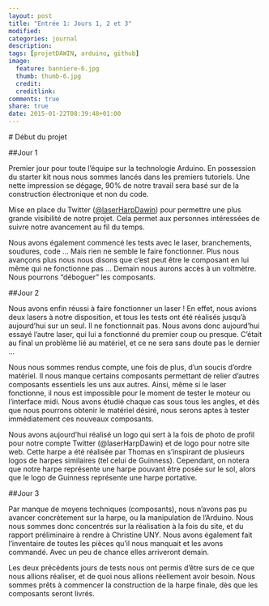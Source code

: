 ```yaml
---
layout: post
title: "Entrée 1: Jours 1, 2 et 3"
modified:
categories: journal
description:
tags: [projetDAWIN, arduino, github]
image:
  feature: banniere-6.jpg
  thumb: thumb-6.jpg
  credit:
  creditlink:
comments: true
share: true
date: 2015-01-22T08:39:48+01:00
---
```

# Début du projet

##Jour 1

Premier jour pour toute l’équipe sur la technologie Arduino. En possession du starter kit nous nous sommes lancés dans les premiers tutoriels. Une nette impression se dégage, 90% de notre travail sera basé sur de la construction électronique et non du code.

Mise en place du Twitter ([@laserHarpDawin](http://twitter.com/laserharpdawin)) pour permettre une plus grande visibilité de notre projet. Cela permet aux personnes intéressées de suivre notre avancement au fil du temps.

Nous avons également commencé les tests avec le laser, branchements, soudures, code … Mais rien ne semble le faire fonctionner. Plus nous avançons plus nous nous disons que c’est peut être le composant en lui même qui ne fonctionne pas … Demain nous aurons accès à un voltmètre. Nous pourrons “déboguer” les composants.

##Jour 2

Nous avons enfin réussi à faire fonctionner un laser ! En effet, nous avions deux lasers à notre disposition, et tous les tests ont été réalisés jusqu’à aujourd’hui sur un seul. Il ne fonctionnait pas. Nous avons donc aujourd’hui essayé l’autre laser, qui lui a fonctionné du premier coup ou presque. C’était au final un problème lié au matériel, et ce ne sera sans doute pas le dernier ...

Nous nous sommes rendus compte, une fois de plus, d’un soucis d’ordre matériel. Il nous manque certains composants permettant de relier d’autres composants essentiels les uns aux autres. Ainsi, même si le laser fonctionne, il nous est impossible pour le moment de tester le moteur ou l’interface midi. Nous avons étudié chaque cas sous tous  les angles, et dès que nous pourrons obtenir le matériel désiré, nous serons aptes à tester immédiatement ces nouveaux composants.

Nous avons aujourd’hui réalisé un logo qui sert à la fois de photo de profil pour notre compte Twitter (@laserHarpDawin) et de logo pour notre site web. Cette harpe a été réalisée par Thomas en s’inspirant de plusieurs logos de harpes similaires (tel celui de Guinness). Cependant, on notera que notre harpe représente une harpe pouvant être posée sur le sol, alors que le logo de Guinness représente une harpe portative.

##Jour 3

Par manque de moyens techniques (composants), nous n’avons pas pu avancer concrètement sur la harpe, ou la manipulation de l’Arduino. Nous nous sommes donc concentrés sur la réalisation à la fois du site, et du rapport préliminaire à rendre à Christine UNY. Nous avons également fait l’inventaire de toutes les pièces qu’il nous manquait et les avons commandé. Avec un peu de chance elles arriveront demain. 

Les deux précédents jours de tests nous ont permis d’être surs de ce que nous allions réaliser, et de quoi nous allions réellement avoir besoin. Nous sommes prêts à commencer la construction de la harpe finale, dès que les composants seront livrés.
